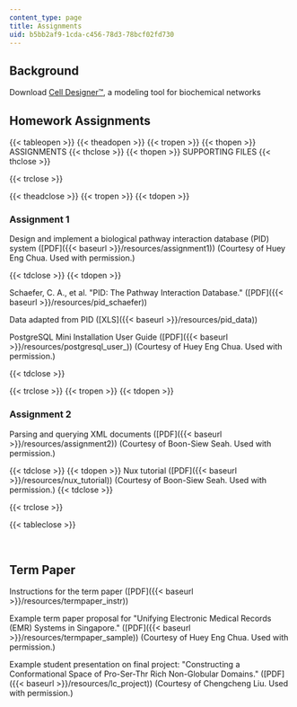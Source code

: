 ```yaml
---
content_type: page
title: Assignments
uid: b5bb2af9-1cda-c456-78d3-78bcf02fd730
---
```


Background
----------

Download [Cell Designer™](http://www.celldesigner.org/), a modeling tool for biochemical networks

Homework Assignments
--------------------

{{< tableopen >}}
{{< theadopen >}}
{{< tropen >}}
{{< thopen >}}
ASSIGNMENTS
{{< thclose >}}
{{< thopen >}}
SUPPORTING FILES
{{< thclose >}}

{{< trclose >}}

{{< theadclose >}}
{{< tropen >}}
{{< tdopen >}}


### Assignment 1

Design and implement a biological pathway interaction database (PID) system ([PDF]({{< baseurl >}}/resources/assignment1)) (Courtesy of Huey Eng Chua. Used with permission.)


{{< tdclose >}}
{{< tdopen >}}


Schaefer, C. A., et al. "PID: The Pathway Interaction Database." ([PDF]({{< baseurl >}}/resources/pid_schaefer))

Data adapted from PID ([XLS]({{< baseurl >}}/resources/pid_data))

PostgreSQL Mini Installation User Guide ([PDF]({{< baseurl >}}/resources/postgresql_user_)) (Courtesy of Huey Eng Chua. Used with permission.)


{{< tdclose >}}

{{< trclose >}}
{{< tropen >}}
{{< tdopen >}}


### Assignment 2

Parsing and querying XML documents ([PDF]({{< baseurl >}}/resources/assignment2)) (Courtesy of Boon-Siew Seah. Used with permission.)


{{< tdclose >}}
{{< tdopen >}}
Nux tutorial ([PDF]({{< baseurl >}}/resources/nux_tutorial)) (Courtesy of Boon-Siew Seah. Used with permission.)
{{< tdclose >}}

{{< trclose >}}

{{< tableclose >}}

  
 

Term Paper
----------

Instructions for the term paper ([PDF]({{< baseurl >}}/resources/termpaper_instr))

Example term paper proposal for "Unifying Electronic Medical Records (EMR) Systems in Singapore." ([PDF]({{< baseurl >}}/resources/termpaper_sample)) (Courtesy of Huey Eng Chua. Used with permission.)

Example student presentation on final project: "Constructing a Conformational Space of Pro-Ser-Thr Rich Non-Globular Domains." ([PDF]({{< baseurl >}}/resources/lc_project)) (Courtesy of Chengcheng Liu. Used with permission.)